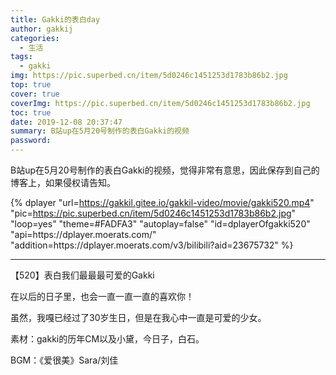 ```yaml
---
title: Gakki的表白day
author: gakkij
categories:
  - 生活
tags:
  - gakki
img: https://pic.superbed.cn/item/5d0246c1451253d1783b86b2.jpg
top: true
cover: true
coverImg: https://pic.superbed.cn/item/5d0246c1451253d1783b86b2.jpg
toc: true
date: 2019-12-08 20:37:47
summary: B站up在5月20号制作的表白Gakki的视频
password:
---
```


B站up在5月20号制作的表白Gakki的视频，觉得非常有意思，因此保存到自己的博客上，如果侵权请告知。

{% dplayer "url=https://gakkil.gitee.io/gakkil-video/movie/gakki520.mp4" "pic=https://pic.superbed.cn/item/5d0246c1451253d1783b86b2.jpg"  "loop=yes" "theme=#FADFA3" "autoplay=false" "id=dplayerOfgakki520" "api=https:\/\/dplayer.moerats.com\/"  "addition=https:\/\/dplayer.moerats.com\/v3\/bilibili?aid=23675732" %}

---

【520】表白我们最最最可爱的Gakki

在以后的日子里，也会一直一直一直的喜欢你！

虽然，我嘎已经过了30岁生日，但是在我心中一直是可爱的少女。

素材：gakki的历年CM以及小黛，今日子，白石。

BGM：《爱很美》Sara/刘佳